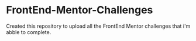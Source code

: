 # FrontEnd-Mentor-Challenges
 Created this repository to upload all the FrontEnd Mentor challenges that i'm abble to complete.
